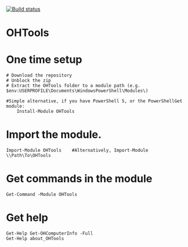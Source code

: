 [![Build status](https://ci.appveyor.com/api/projects/status/aonepjox78v7xhff?svg=true)](https://ci.appveyor.com/project/ozthe2/ohtools)

# OHTools

# One time setup
    # Download the repository
    # Unblock the zip
    # Extract the OHTools folder to a module path (e.g. $env:USERPROFILE\Documents\WindowsPowerShell\Modules\)

    #Simple alternative, if you have PowerShell 5, or the PowerShellGet module:
        Install-Module OHTools

# Import the module.
    Import-Module OHTools    #Alternatively, Import-Module \\Path\To\OHTools

# Get commands in the module
    Get-Command -Module OHTools

# Get help
    Get-Help Get-OHComputerInfo -Full
    Get-Help about_OHTools
